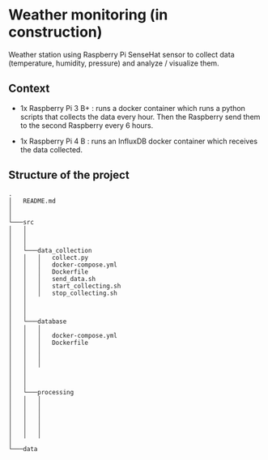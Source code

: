 # Weather monitoring (in construction)
Weather station using Raspberry Pi SenseHat sensor to collect data (temperature, humidity, pressure) and analyze / visualize them.

## Context
- 1x Raspberry Pi 3 B+ : runs a docker container which runs a python scripts that collects the data every hour. Then the Raspberry send them to the second Raspberry every 6 hours.

- 1x Raspberry Pi 4 B : runs an InfluxDB docker container which receives the data collected.

## Structure of the project

```
.
│   README.md
│      
│
└───src
│   │   
│   │   
│   │
│   └───data_collection
│   │   │   collect.py
│   │   │   docker-compose.yml
│   │   │   Dockerfile
│   │   │   send_data.sh
│   │   │   start_collecting.sh
│   │   │   stop_collecting.sh
│   │
│   │
│   │
│   └───database
│   │   │   
│   │   │   docker-compose.yml
│   │   │   Dockerfile
│   │   │   
│   │   │   
│   │   │   
│   │
│   │
│   │
│   └───processing
│   │   │   
│   │   │   
│   │   │   
│   │   │   
│   │   │   
│   │   │   
│
└───data
```
